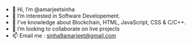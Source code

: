 - 👋 Hi, I’m @amarjeetsinha
- 👀 I’m interested in Software Developement.
- 🌱 I've knowledge about Blockchain, HTML, JavaScript, CSS & C/C++.
- 💞️ I’m looking to collaborate on live projects
- 📫 Email me : sinha9amarjeet@gmail.com

<!---
amarjeetsinha/amarjeetsinha is a ✨ special ✨ repository because its `README.md` (this file) appears on your GitHub profile.
You can click the Preview link to take a look at your changes.
--->
